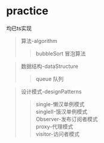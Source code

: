 # practice
均已ts实现
>算法-algorithm
>>bubbleSort 冒泡算法

>数据结构-dataStructure
>>queue 队列

>设计模式-designPatterns
>>single-懒汉单例模式<br />
>>singleII-饿汉单例模式<br />
>>Observer-发布订阅者模式<br />
>>proxy-代理模式<br />
>>visitor-访问者模式<br />